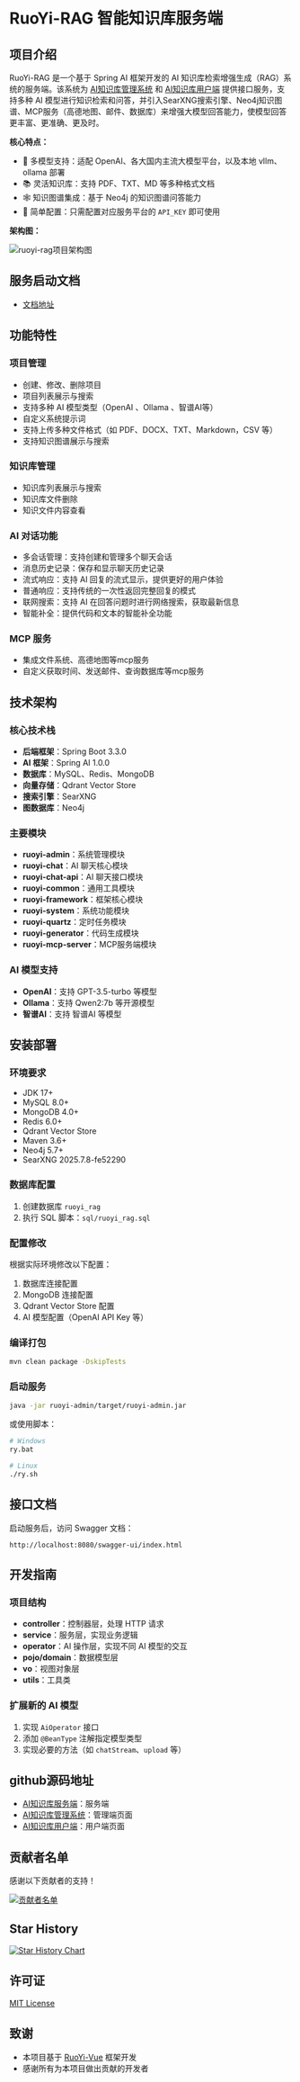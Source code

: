 # RuoYi-RAG 智能知识库服务端

## 项目介绍

RuoYi-RAG 是一个基于 Spring AI 框架开发的 AI 知识库检索增强生成（RAG）系统的服务端。该系统为 [AI知识库管理系统](https://github.com/zhaoshibao/ruoyi-rag-admin.git) 和 [AI知识库用户端](https://github.com/zhaoshibao/ruoyi-rag-web.git) 提供接口服务，支持多种 AI 模型进行知识检索和问答，并引入SearXNG搜索引擎、Neo4j知识图谱、MCP服务（高德地图、邮件、数据库）来增强大模型回答能力，使模型回答更丰富、更准确、更及时。

**核心特点：**

- 🤖 多模型支持：适配 OpenAI、各大国内主流大模型平台，以及本地 vllm、ollama 部署
- 📚 灵活知识库：支持 PDF、TXT、MD 等多种格式文档
- 🕸️ 知识图谱集成：基于 Neo4j 的知识图谱问答能力
- 🚀 简单配置：只需配置对应服务平台的 `API_KEY` 即可使用

**架构图：**

![ruoyi-rag项目架构图](https://github.com/user-attachments/assets/e9e8290c-9642-4774-b5d9-01d2fd2a0968)

## 服务启动文档
- [文档地址](https://blog.csdn.net/u013795511/article/details/149218898)
## 功能特性

### 项目管理

- 创建、修改、删除项目
- 项目列表展示与搜索
- 支持多种 AI 模型类型（OpenAI 、Ollama 、智谱AI等）
- 自定义系统提示词
- 支持上传多种文件格式（如 PDF、DOCX、TXT、Markdown，CSV 等）
- 支持知识图谱展示与搜索


### 知识库管理

- 知识库列表展示与搜索
- 知识库文件删除
- 知识文件内容查看


### AI 对话功能

- 多会话管理：支持创建和管理多个聊天会话
- 消息历史记录：保存和显示聊天历史记录
- 流式响应：支持 AI 回复的流式显示，提供更好的用户体验
- 普通响应：支持传统的一次性返回完整回复的模式
- 联网搜索：支持 AI 在回答问题时进行网络搜索，获取最新信息
- 智能补全：提供代码和文本的智能补全功能

### MCP 服务
- 集成文件系统、高德地图等mcp服务
- 自定义获取时间、发送邮件、查询数据库等mcp服务

## 技术架构

### 核心技术栈

- **后端框架**：Spring Boot 3.3.0
- **AI 框架**：Spring AI 1.0.0
- **数据库**：MySQL、Redis、MongoDB
- **向量存储**：Qdrant Vector Store
- **搜索引擎**：SearXNG
- **图数据库**：Neo4j

### 主要模块

- **ruoyi-admin**：系统管理模块
- **ruoyi-chat**：AI 聊天核心模块
- **ruoyi-chat-api**：AI 聊天接口模块
- **ruoyi-common**：通用工具模块
- **ruoyi-framework**：框架核心模块
- **ruoyi-system**：系统功能模块
- **ruoyi-quartz**：定时任务模块
- **ruoyi-generator**：代码生成模块
- **ruoyi-mcp-server**：MCP服务端模块

### AI 模型支持

- **OpenAI**：支持 GPT-3.5-turbo 等模型
- **Ollama**：支持 Qwen2:7b 等开源模型
- **智谱AI**：支持 智谱AI 等模型

## 安装部署

### 环境要求

- JDK 17+
- MySQL 8.0+
- MongoDB 4.0+
- Redis 6.0+
- Qdrant Vector Store
- Maven 3.6+
- Neo4j 5.7+
- SearXNG 2025.7.8-fe52290

### 数据库配置

1. 创建数据库 `ruoyi_rag`
2. 执行 SQL 脚本：`sql/ruoyi_rag.sql`

### 配置修改

根据实际环境修改以下配置：

1. 数据库连接配置
2. MongoDB 连接配置
3. Qdrant Vector Store 配置
4. AI 模型配置（OpenAI API Key 等）

### 编译打包

```bash
mvn clean package -DskipTests
```

### 启动服务

```bash
java -jar ruoyi-admin/target/ruoyi-admin.jar
```

或使用脚本：

```bash
# Windows
ry.bat

# Linux
./ry.sh
```

## 接口文档

启动服务后，访问 Swagger 文档：

```
http://localhost:8080/swagger-ui/index.html
```

## 开发指南

### 项目结构

- **controller**：控制器层，处理 HTTP 请求
- **service**：服务层，实现业务逻辑
- **operator**：AI 操作层，实现不同 AI 模型的交互
- **pojo/domain**：数据模型层
- **vo**：视图对象层
- **utils**：工具类

### 扩展新的 AI 模型

1. 实现 `AiOperator` 接口
2. 添加 `@BeanType` 注解指定模型类型
3. 实现必要的方法（如 `chatStream`、`upload` 等）

## github源码地址
- [AI知识库服务端](https://github.com/zhaoshibao/ruoyi-rag.git)：服务端
- [AI知识库管理系统](https://github.com/zhaoshibao/ruoyi-rag-admin.git)：管理端页面
- [AI知识库用户端](https://github.com/zhaoshibao/ruoyi-rag-web.git)：用户端页面

## 贡献者名单

感谢以下贡献者的支持！

<a href="https://github.com/zhaoshibao/ruoyi-rag/contributors">
    <img src="https://contributors.nn.ci/api?repo=zhaoshibao/ruoyi-rag" alt="贡献者名单">
</a>

## Star History

[![Star History Chart](https://api.star-history.com/svg?repos=zhaoshibao/ruoyi-rag)](https://www.star-history.com/#zhaoshibao/ruoyi-rag)

## 许可证

[MIT License](LICENSE)

## 致谢

- 本项目基于 [RuoYi-Vue](https://gitee.com/y_project/RuoYi-Vue) 框架开发
- 感谢所有为本项目做出贡献的开发者

        
